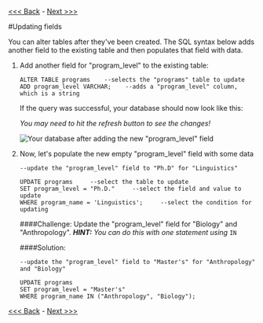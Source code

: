 [<<< Back](https://github.com/GCDigitalFellows/GCDRI_databases/blob/master/sections/3-insertdata.md) - [Next >>>](https://github.com/GCDigitalFellows/GCDRI_databases/blob/master/sections/5-foreignkeys.md)  

#Updating fields  

You can alter tables after they've been created. The SQL syntax below adds another field to the existing table and then populates that field with data.    

1. Add another field for "program_level" to the existing table:   

	```
	ALTER TABLE programs    --selects the "programs" table to update
	ADD program_level VARCHAR;    --adds a "program_level" column, which is a string
	```

	If the query was successful, your database should now look like this:  

	*You may need to hit the refresh button to see the changes!*

	![Your database after adding the new "program_level" field](https://github.com/GCDigitalFellows/GCDRI_databases/blob/master/images/new_field.png)  



2. Now, let's populate the new empty "program_level" field with some data  
	```
	--update the "program_level" field to "Ph.D" for "Linguistics"

	UPDATE programs		--select the table to update
	SET program_level = "Ph.D."		--select the field and value to update
	WHERE program_name = 'Linguistics';		--select the condition for updating
	```  

	####Challenge: Update the "program_level" field for "Biology" and "Anthropology".
	_**HINT:** You can do this with one statement using_ `IN`


	####Solution:

	```
	--update the "program_level" field to "Master's" for "Anthropology" and "Biology"

	UPDATE programs
	SET program_level = "Master's"
	WHERE program_name IN ("Anthropology", "Biology");
	```  
	
[<<< Back](https://github.com/GCDigitalFellows/GCDRI_databases/blob/master/sections/3-insertdata.md) - [Next >>>](https://github.com/GCDigitalFellows/GCDRI_databases/blob/master/sections/5-foreignkeys.md)